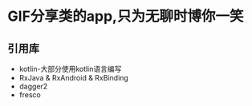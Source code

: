 # GIF分享类的app,只为无聊时博你一笑
## 引用库
* kotlin-大部分使用kotlin语言编写
* RxJava & RxAndroid & RxBinding
* dagger2
* fresco